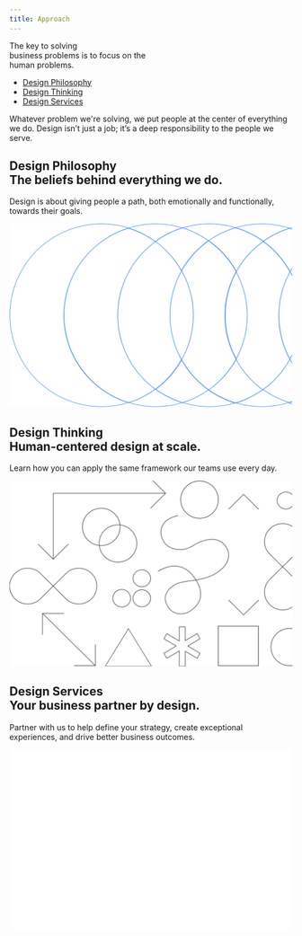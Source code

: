 ```yaml
---
title: Approach
---
```


<title-block>

The key to solving<br>
business problems
<span>is to focus on the
<br>human problems.</span>

<anchor-links>

- [Design Philosophy](#design-philosophy)
- [Design Thinking](#design-thinking)
- [Design Services](#design-services)

</anchor-links>

</title-block>

<grid background="gray-10">
<column lg="8">

<p size="xl">Whatever problem we're solving, we put
people at the center of everything we do.
Design isn’t just a job; it’s a deep
responsibility to the people we serve.</p>

<icon name="ArrowDown32"></icon>

</column>

</grid>
<grid background="black" classname="background--tile">
<column lg="4" offset_lg="1">

<h2><strong>Design Philosophy</strong><br>The beliefs behind everything we do.</h2>

Design is about giving people a path, both emotionally and functionally, towards their goals.

</column>
<column lg="8" offset_lg="3">

<tile
    href="/approach/design-philosophy"
    title="Learn more">
<img src="images/Image_1.svg" alt="Geometric shapes"/>
</tile>

</column>
</grid>
<grid background="gray-20" classname="background--tile">
<column lg="4" offset_lg="1">

<h2><strong>Design Thinking</strong><br>Human-centered design at scale.</h2>

Learn how you can apply the same framework our teams use every day.

</column>
<column lg="8" offset_lg="3">

<tile
    href="/approach/design-thinking"
    title="Learn more">
<img src="images/Image_2.svg" alt="Geometric shapes"/>
</tile>

</column>
</grid>
<grid background="gray-80" classname="background--tile">
<column lg="4" offset_lg="1">

<h2><strong>Design Services</strong><br>Your business partner by design.</h2>

Partner with us to help define your strategy, create exceptional experiences, and drive better business outcomes.

</column>
<column lg="8" offset_lg="3">

<tile
    href="/approach/design-services"
    title="Learn more">
<img src="images/Image_3.svg" alt="Ven diagram emphasizing overlapping area"/>
</tile>

</column>
</grid>

